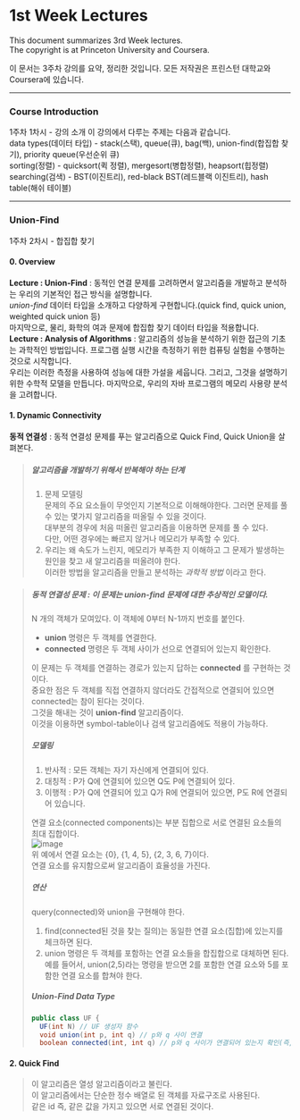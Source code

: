 # 1st Week Lectures  
  
This document summarizes 3rd Week lectures.  
The copyright is at Princeton University and Coursera.  
  
이 문서는 3주차 강의를 요약, 정리한 것입니다. 모든 저작권은 프린스턴 대학교와 Coursera에 있습니다.  
***  
### Course Introduction  
1주차 1차시 - 강의 소개 
이 강의에서 다루는 주제는 다음과 같습니다.  
data types(데이터 타입) - stack(스택), queue(큐), bag(백), union-find(합집합 찾기), priority queue(우선순위 큐)  
sorting(정렬) - quicksort(퀵 정렬), mergesort(병합정렬), heapsort(힙정렬)  
searching(검색) - BST(이진트리), red-black BST(레드블랙 이진트리), hash table(해쉬 테이블)  
***  
### Union-Find  
1주차 2차시 - 합집합 찾기  
#### 0. Overview  
__Lecture : Union-Find__ : 동적인 연결 문제를 고려하면서 알고리즘을 개발하고 분석하는 우리의 기본적인 접근 방식을 설명합니다.  
_union-find_ 데이터 타입을 소개하고 다양하게 구현합니다.(quick find, quick union, weighted quick union 등)  
마지막으로, 물리, 화학의 여과 문제에 합집합 찾기 데이터 타입을 적용합니다.  
__Lecture : Analysis of Algorithms__ : 알고리즘의 성능을 분석하기 위한 접근의 기초는 과학적인 방법입니다. 프로그램 실행 시간을 측정하기 위한 컴퓨팅 실험을 수행하는 것으로 시작합니다.  
우리는 이러한 측정을 사용하여 성능에 대한 가설을 세웁니다. 그리고, 그것을 설명하기 위한 수학적 모델을 만듭니다. 마지막으로, 우리의 자바 프로그램의 메모리 사용량 분석을 고려합니다.  
#### 1. Dynamic Connectivity  
__동적 연결성__ : 동적 연결성 문제를 푸는 알고리즘으로 Quick Find, Quick Union을 살펴본다.  
> ##### 알고리즘을 개발하기 위해서 반복해야 하는 단계  
> 1. 문제 모델링  
> 문제의 주요 요소들이 무엇인지 기본적으로 이해해야한다. 그러면 문제를 풀 수 있는 몇가지 알고리즘을 떠올릴 수 있을 것이다.  
> 대부분의 경우에 처음 떠올린 알고리즘을 이용하면 문제를 풀 수 있다.  
> 다만, 어떤 경우에는 빠르지 않거나 메모리가 부족할 수 있다.  
> 2. 우리는 왜 속도가 느린지, 메모리가 부족한 지 이해하고 그 문제가 발생하는 원인을 찾고 새 알고리즘을 떠올려야 한다.  
> 이러한 방법을 알고리즘을 만들고 분석하는 _과학적 방법_ 이라고 한다.  

> ##### 동적 연결성 문제 : 이 문제는 union-find 문제에 대한 추상적인 모델이다.  
> N 개의 객체가 모여있다. 이 객체에 0부터 N-1까지 번호를 붙인다.  
> + __union__ 명령은 두 객체를 연결한다.  
> + __connected__ 명령은 두 객체 사이가 선으로 연결되어 있는지 확인한다.  
> 
> 이 문제는 두 객체를 연결하는 경로가 있는지 답하는 __connected__ 를 구현하는 것이다.  
> 중요한 점은 두 객체를 직접 연결하지 않더라도 간접적으로 연결되어 있으면 connected는 참이 된다는 것이다.  
> 그것을 해내는 것이 __union-find__ 알고리즘이다.  
> 이것을 이용하면 symbol-table이나 검색 알고리즘에도 적용이 가능하다.  
> 
> ##### 모델링
> 1. 반사적 : 모든 객체는 자기 자신에게 연결되어 있다.  
> 2. 대칭적 : P가 Q에 연결되어 있으면 Q도 P에 연결되어 있다.  
> 3. 이행적 : P가 Q에 연결되어 있고 Q가 R에 연결되어 있으면, P도 R에 연결되어 있습니다.  
> 
> 연결 요소(connected components)는 부분 집합으로 서로 연결된 요소들의 최대 집합이다.  
> ![image](https://user-images.githubusercontent.com/23286838/226327764-7b14a0bb-c2fa-43fd-a702-663b8b60df19.png)  
> 위 예에서 연결 요소는 {0}, {1, 4, 5}, {2, 3, 6, 7}이다.  
> 연결 요소를 유지함으로써 알고리즘이 효율성을 가진다.  
> 
> ##### 연산  
> query(connected)와 union을 구현해야 한다.  
> 1. find(connected된 것을 찾는 질의)는 동일한 연결 요소(집합)에 있는지를 체크하면 된다.  
> 2. union 명령은 두 객체를 포함하는 연결 요소들을 합집합으로 대체하면 된다.  
> 예를 들어서, union(2,5)라는 명령을 받으면 2를 포함한 연결 요소와 5를 포함한 연결 요소를 합쳐야 한다.  
>   
> ##### Union-Find Data Type  
> ```Java
> public class UF {
>   UF(int N) // UF 생성자 함수
>   void union(int p, int q) // p와 q 사이 연결
>   boolean connected(int, int q) // p와 q 사이가 연결되어 있는지 확인(즉, 같은 컴포넌트 안에 있는가?)
> ```
  
#### 2. Quick Find  
> 이 알고리즘은 열성 알고리즘이라고 불린다.  
> 이 알고리즘에서는 단순한 정수 배열로 된 객체를 자료구조로 사용된다.  
> 같은 id 즉, 같은 값을 가지고 있으면 서로 연결된 것이다.
